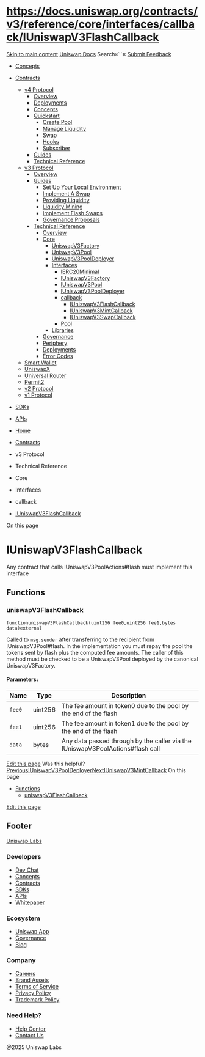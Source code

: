 # https://docs.uniswap.org/contracts/v3/reference/core/interfaces/callback/IUniswapV3FlashCallback

[Skip to main content](https://docs.uniswap.org/contracts/v3/reference/core/interfaces/callback/IUniswapV3FlashCallback#__docusaurus_skipToContent_fallback)
[Uniswap Docs](https://docs.uniswap.org/)
Search`⌘``K`
[Submit Feedback](https://docs.google.com/forms/d/e/1FAIpQLSdjSkZam8KiatL9XACRVxCHjDJjaPGbls77PCXDKFn4JwykXg/viewform)
  * [Concepts](https://docs.uniswap.org/concepts/overview)
  * [Contracts](https://docs.uniswap.org/contracts/v4/overview)
    * [v4 Protocol](https://docs.uniswap.org/contracts/v3/reference/core/interfaces/callback/IUniswapV3FlashCallback)
      * [Overview](https://docs.uniswap.org/contracts/v4/overview)
      * [Deployments](https://docs.uniswap.org/contracts/v4/deployments)
      * [Concepts](https://docs.uniswap.org/contracts/v3/reference/core/interfaces/callback/IUniswapV3FlashCallback)
      * [Quickstart](https://docs.uniswap.org/contracts/v3/reference/core/interfaces/callback/IUniswapV3FlashCallback)
        * [Create Pool](https://docs.uniswap.org/contracts/v4/quickstart/create-pool)
        * [Manage Liquidity](https://docs.uniswap.org/contracts/v3/reference/core/interfaces/callback/IUniswapV3FlashCallback)
        * [Swap](https://docs.uniswap.org/contracts/v4/quickstart/swap)
        * [Hooks](https://docs.uniswap.org/contracts/v3/reference/core/interfaces/callback/IUniswapV3FlashCallback)
        * [Subscriber](https://docs.uniswap.org/contracts/v4/quickstart/subscriber)
      * [Guides](https://docs.uniswap.org/contracts/v3/reference/core/interfaces/callback/IUniswapV3FlashCallback)
      * [Technical Reference](https://docs.uniswap.org/contracts/v3/reference/core/interfaces/callback/IUniswapV3FlashCallback)
    * [v3 Protocol](https://docs.uniswap.org/contracts/v3/reference/core/interfaces/callback/IUniswapV3FlashCallback)
      * [Overview](https://docs.uniswap.org/contracts/v3/overview)
      * [Guides](https://docs.uniswap.org/contracts/v3/reference/core/interfaces/callback/IUniswapV3FlashCallback)
        * [Set Up Your Local Environment](https://docs.uniswap.org/contracts/v3/guides/local-environment)
        * [Implement A Swap](https://docs.uniswap.org/contracts/v3/reference/core/interfaces/callback/IUniswapV3FlashCallback)
        * [Providing Liquidity](https://docs.uniswap.org/contracts/v3/reference/core/interfaces/callback/IUniswapV3FlashCallback)
        * [Liquidity Mining](https://docs.uniswap.org/contracts/v3/reference/core/interfaces/callback/IUniswapV3FlashCallback)
        * [Implement Flash Swaps](https://docs.uniswap.org/contracts/v3/reference/core/interfaces/callback/IUniswapV3FlashCallback)
        * [Governance Proposals](https://docs.uniswap.org/contracts/v3/reference/core/interfaces/callback/IUniswapV3FlashCallback)
      * [Technical Reference](https://docs.uniswap.org/contracts/v3/reference/core/interfaces/callback/IUniswapV3FlashCallback)
        * [Overview](https://docs.uniswap.org/contracts/v3/reference/overview)
        * [Core](https://docs.uniswap.org/contracts/v3/reference/core/interfaces/callback/IUniswapV3FlashCallback)
          * [UniswapV3Factory](https://docs.uniswap.org/contracts/v3/reference/core/UniswapV3Factory)
          * [UniswapV3Pool](https://docs.uniswap.org/contracts/v3/reference/core/UniswapV3Pool)
          * [UniswapV3PoolDeployer](https://docs.uniswap.org/contracts/v3/reference/core/UniswapV3PoolDeployer)
          * [Interfaces](https://docs.uniswap.org/contracts/v3/reference/core/interfaces/callback/IUniswapV3FlashCallback)
            * [IERC20Minimal](https://docs.uniswap.org/contracts/v3/reference/core/interfaces/IERC20Minimal)
            * [IUniswapV3Factory](https://docs.uniswap.org/contracts/v3/reference/core/interfaces/IUniswapV3Factory)
            * [IUniswapV3Pool](https://docs.uniswap.org/contracts/v3/reference/core/interfaces/IUniswapV3Pool)
            * [IUniswapV3PoolDeployer](https://docs.uniswap.org/contracts/v3/reference/core/interfaces/IUniswapV3PoolDeployer)
            * [callback](https://docs.uniswap.org/contracts/v3/reference/core/interfaces/callback/IUniswapV3FlashCallback)
              * [IUniswapV3FlashCallback](https://docs.uniswap.org/contracts/v3/reference/core/interfaces/callback/IUniswapV3FlashCallback)
              * [IUniswapV3MintCallback](https://docs.uniswap.org/contracts/v3/reference/core/interfaces/callback/IUniswapV3MintCallback)
              * [IUniswapV3SwapCallback](https://docs.uniswap.org/contracts/v3/reference/core/interfaces/callback/IUniswapV3SwapCallback)
            * [Pool](https://docs.uniswap.org/contracts/v3/reference/core/interfaces/callback/IUniswapV3FlashCallback)
          * [Libraries](https://docs.uniswap.org/contracts/v3/reference/core/interfaces/callback/IUniswapV3FlashCallback)
        * [Governance](https://docs.uniswap.org/contracts/v3/reference/core/interfaces/callback/IUniswapV3FlashCallback)
        * [Periphery](https://docs.uniswap.org/contracts/v3/reference/core/interfaces/callback/IUniswapV3FlashCallback)
        * [Deployments](https://docs.uniswap.org/contracts/v3/reference/deployments/)
        * [Error Codes](https://docs.uniswap.org/contracts/v3/reference/error-codes)
    * [Smart Wallet](https://docs.uniswap.org/contracts/v3/reference/core/interfaces/callback/IUniswapV3FlashCallback)
    * [UniswapX](https://docs.uniswap.org/contracts/v3/reference/core/interfaces/callback/IUniswapV3FlashCallback)
    * [Universal Router](https://docs.uniswap.org/contracts/v3/reference/core/interfaces/callback/IUniswapV3FlashCallback)
    * [Permit2](https://docs.uniswap.org/contracts/v3/reference/core/interfaces/callback/IUniswapV3FlashCallback)
    * [v2 Protocol](https://docs.uniswap.org/contracts/v3/reference/core/interfaces/callback/IUniswapV3FlashCallback)
    * [v1 Protocol](https://docs.uniswap.org/contracts/v3/reference/core/interfaces/callback/IUniswapV3FlashCallback)
  * [SDKs](https://docs.uniswap.org/sdk/v4/overview)
  * [APIs](https://docs.uniswap.org/api/subgraph/overview)


  * [Home](https://docs.uniswap.org/)
  * [Contracts](https://docs.uniswap.org/contracts/v4/overview)
  * v3 Protocol
  * Technical Reference
  * Core
  * Interfaces
  * callback
  * [IUniswapV3FlashCallback](https://docs.uniswap.org/contracts/v3/reference/core/interfaces/callback/IUniswapV3FlashCallback)


On this page
# IUniswapV3FlashCallback
Any contract that calls IUniswapV3PoolActions#flash must implement this interface
## Functions[​](https://docs.uniswap.org/contracts/v3/reference/core/interfaces/callback/IUniswapV3FlashCallback#functions "Direct link to Functions")
### uniswapV3FlashCallback[​](https://docs.uniswap.org/contracts/v3/reference/core/interfaces/callback/IUniswapV3FlashCallback#uniswapv3flashcallback "Direct link to uniswapV3FlashCallback")
```
functionuniswapV3FlashCallback(uint256 fee0,uint256 fee1,bytes data)external
```

Called to `msg.sender` after transferring to the recipient from IUniswapV3Pool#flash.
In the implementation you must repay the pool the tokens sent by flash plus the computed fee amounts. The caller of this method must be checked to be a UniswapV3Pool deployed by the canonical UniswapV3Factory.
#### Parameters:[​](https://docs.uniswap.org/contracts/v3/reference/core/interfaces/callback/IUniswapV3FlashCallback#parameters "Direct link to Parameters:")
Name| Type| Description  
---|---|---  
`fee0`| uint256| The fee amount in token0 due to the pool by the end of the flash  
`fee1`| uint256| The fee amount in token1 due to the pool by the end of the flash  
`data`| bytes| Any data passed through by the caller via the IUniswapV3PoolActions#flash call  
[Edit this page](https://github.com/uniswap/uniswap-docs/tree/main/docs/contracts/v3/reference/core/interfaces/callback/IUniswapV3FlashCallback.md)
Was this helpful?
[PreviousIUniswapV3PoolDeployer](https://docs.uniswap.org/contracts/v3/reference/core/interfaces/IUniswapV3PoolDeployer)[NextIUniswapV3MintCallback](https://docs.uniswap.org/contracts/v3/reference/core/interfaces/callback/IUniswapV3MintCallback)
On this page
  * [Functions](https://docs.uniswap.org/contracts/v3/reference/core/interfaces/callback/IUniswapV3FlashCallback#functions)
    * [uniswapV3FlashCallback](https://docs.uniswap.org/contracts/v3/reference/core/interfaces/callback/IUniswapV3FlashCallback#uniswapv3flashcallback)


[Edit this page](https://github.com/uniswap/uniswap-docs/tree/main/docs/contracts/v3/reference/core/interfaces/callback/IUniswapV3FlashCallback.md)
## Footer
[Uniswap Labs](https://docs.uniswap.org/)
### Developers
  * [Dev Chat](https://discord.com/invite/uniswap)
  * [Concepts](https://docs.uniswap.org/concepts/overview)
  * [Contracts](https://docs.uniswap.org/contracts/v4/overview)
  * [SDKs](https://docs.uniswap.org/sdk/v4/overview)
  * [APIs](https://docs.uniswap.org/api/subgraph/overview)
  * [Whitepaper](https://app.uniswap.org/whitepaper-v4.pdf)


### Ecosystem
  * [Uniswap App](https://app.uniswap.org/)
  * [Governance](https://www.uniswapfoundation.org/governance)
  * [Blog](https://blog.uniswap.org/)


### Company
  * [Careers](https://boards.greenhouse.io/uniswaplabs)
  * [Brand Assets](https://github.com/Uniswap/brand-assets/raw/main/Uniswap%20Brand%20Assets.zip)
  * [Terms of Service](https://support.uniswap.org/hc/en-us/articles/30935100859661-Uniswap-Labs-Terms-of-Service)
  * [Privacy Policy](https://support.uniswap.org/hc/en-us/articles/30934457771405-Uniswap-Labs-Privacy-Policy)
  * [Trademark Policy](https://support.uniswap.org/hc/en-us/articles/30934762216973-Uniswap-Labs-Trademark-Guidelines)


### Need Help?
  * [Help Center](https://support.uniswap.org/)
  * [Contact Us](https://support.uniswap.org/hc/en-us/requests/new)


@2025 Uniswap Labs
[](https://github.com/uniswap/uniswap-docs)[](https://twitter.com/Uniswap)[](https://discord.com/invite/uniswap)
